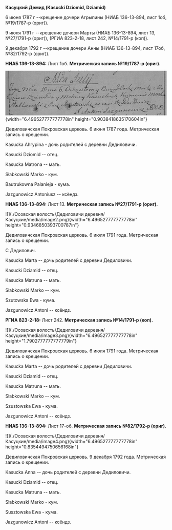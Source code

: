 **Касуцкий Демид (Kasucki Dziomid, Dziamid)**

6 июня 1787 г --крещение дочери Агрыпины (НИАБ 136-13-894, лист 1об,
№19/1787-р (ориг)).

9 июля 1791 г --крещение дочери Марты (НИАБ 136-13-894, лист 13,
№27/1791-р (ориг)), (РГИА 823-2-18, лист 242, №14/1791-р (коп)).

9 декабря 1792 г --крещение дочери Анны (НИАБ 136-13-894, лист 17об,
№82/1792-р (ориг)).

**НИАБ 136-13-894:** Лист 1об. **Метрическая запись №19/1787-р (ориг).**

![](./media/2d7dff7f60039e288095d4ff9b39bfd2ecb53e3c.png){width="6.496527777777778in"
height="0.9038418635170604in"}

Дедиловичская Покровская церковь. 6 июня 1787 года. Метрическая запись о
крещении.

Kasucka Ahrypina - дочь родителей с деревни Дедиловичи.

Kasucki Dziomid -- отец.

Kasucka Matrona -- мать.

Słabkowski Marko - кум.

Bautrukowna Palanieja - кума.

Jazgunowicz Antoniusz -- ксёндз.

**НИАБ 136-13-894:** Лист 13. **Метрическая запись №27/1791-р (ориг).**

![](./Осовская волость/Дедиловичи деревня/Касуцкие/media/image2.png){width="6.496527777777778in"
height="0.9346850393700787in"}

Дедиловичская Покровская церковь. 6 июля 1791 года. Метрическая запись о
крещении.

С Дедилович.

Kasucka Marta -- дочь родителей с деревни Дедиловичи.

Kasucki Dziamid -- отец.

Kasucka Matruna -- мать.

Słabkowski Marko -- кум.

Szutowska Ewa - кума.

Jazgunowicz Antoni -- ксёндз.

**РГИА 823-2-18:** Лист 242. **Метрическая запись №14/1791-р (коп).**

![](./Осовская волость/Дедиловичи деревня/Касуцкие/media/image3.png){width="6.496527777777778in"
height="1.7902777777777779in"}

Дедиловичская Покровская церковь. 6 июля 1791 года. Метрическая запись о
крещении.

Kasucka Marta -- дочь родителей с деревни Дедиловичи.

Kasucki Dziamid -- отец.

Kasucka Matruna -- мать.

Słabkowski Marko -- кум.

Szustowska Ewa - кума.

Jazgunowicz Antoni -- ксёндз.

**НИАБ 136-13-894:** Лист 17-об. **Метрическая запись №82/1792-р
(ориг).**

![](./Осовская волость/Дедиловичи деревня/Касуцкие/media/image4.png){width="6.496527777777778in"
height="0.8354494750656168in"}

Дедиловичская Покровская церковь. 9 декабря 1792 года. Метрическая
запись о крещении.

Kasucka Anna -- дочь родителей с деревни Дедиловичи.

Kasucki Dziamid -- отец.

Kasucka Matruna -- мать.

Słabkowski Markо - кум.

Susztowska Ewa - кума.

Jazgunowicz Antoni -- ксёндз.
